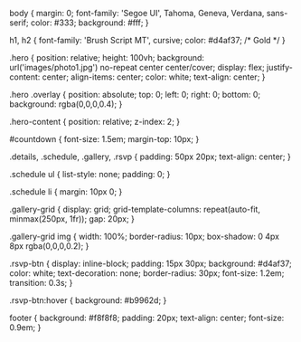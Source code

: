 body {
  margin: 0;
  font-family: 'Segoe UI', Tahoma, Geneva, Verdana, sans-serif;
  color: #333;
  background: #fff;
}

h1, h2 {
  font-family: 'Brush Script MT', cursive;
  color: #d4af37; /* Gold */
}

.hero {
  position: relative;
  height: 100vh;
  background: url('images/photo1.jpg') no-repeat center center/cover;
  display: flex;
  justify-content: center;
  align-items: center;
  color: white;
  text-align: center;
}

.hero .overlay {
  position: absolute;
  top: 0;
  left: 0;
  right: 0;
  bottom: 0;
  background: rgba(0,0,0,0.4);
}

.hero-content {
  position: relative;
  z-index: 2;
}

#countdown {
  font-size: 1.5em;
  margin-top: 10px;
}

.details, .schedule, .gallery, .rsvp {
  padding: 50px 20px;
  text-align: center;
}

.schedule ul {
  list-style: none;
  padding: 0;
}

.schedule li {
  margin: 10px 0;
}

.gallery-grid {
  display: grid;
  grid-template-columns: repeat(auto-fit, minmax(250px, 1fr));
  gap: 20px;
}

.gallery-grid img {
  width: 100%;
  border-radius: 10px;
  box-shadow: 0 4px 8px rgba(0,0,0,0.2);
}

.rsvp-btn {
  display: inline-block;
  padding: 15px 30px;
  background: #d4af37;
  color: white;
  text-decoration: none;
  border-radius: 30px;
  font-size: 1.2em;
  transition: 0.3s;
}

.rsvp-btn:hover {
  background: #b9962d;
}

footer {
  background: #f8f8f8;
  padding: 20px;
  text-align: center;
  font-size: 0.9em;
}
